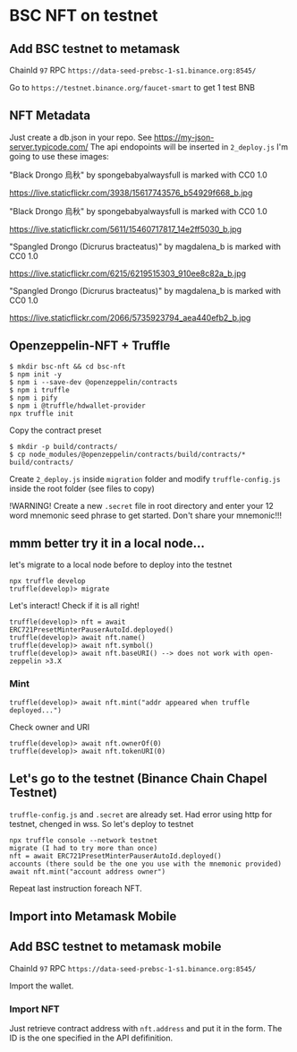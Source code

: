 # BSC NFT on testnet

## Add BSC testnet to metamask
ChainId ```97```
RPC ```https://data-seed-prebsc-1-s1.binance.org:8545/```

Go to ```https://testnet.binance.org/faucet-smart``` to get 1 test BNB

## NFT Metadata
Just create a db.json in your repo. See https://my-json-server.typicode.com/
The api endopoints will be inserted in ```2_deploy.js```
I'm going to use these images:

"Black Drongo 烏秋" by spongebabyalwaysfull is marked with CC0 1.0

https://live.staticflickr.com/3938/15617743576_b54929f668_b.jpg

"Black Drongo 烏秋" by spongebabyalwaysfull is marked with CC0 1.0

https://live.staticflickr.com/5611/15460717817_14e2ff5030_b.jpg

"Spangled Drongo (Dicrurus bracteatus)" by magdalena_b is marked with CC0 1.0

https://live.staticflickr.com/6215/6219515303_910ee8c82a_b.jpg

"Spangled Drongo (Dicrurus bracteatus)" by magdalena_b is marked with CC0 1.0

https://live.staticflickr.com/2066/5735923794_aea440efb2_b.jpg

## Openzeppelin-NFT + Truffle
```
$ mkdir bsc-nft && cd bsc-nft
$ npm init -y
$ npm i --save-dev @openzeppelin/contracts
$ npm i truffle
$ npm i pify
$ npm i @truffle/hdwallet-provider
npx truffle init
```
Copy the contract preset
```
$ mkdir -p build/contracts/
$ cp node_modules/@openzeppelin/contracts/build/contracts/* build/contracts/
```
Create ```2_deploy.js``` inside ```migration``` folder and modify ```truffle-config.js``` inside the root folder (see files to copy)

!WARNING!
Create a new ```.secret``` file in root directory and enter your 12 word mnemonic seed phrase to get started.
Don't share your mnemonic!!!

## mmm better try it in a local node...

let's migrate to a local node before to deploy into the testnet
```
npx truffle develop
truffle(develop)> migrate
```
Let's interact! Check if it is all right!
```
truffle(develop)> nft = await ERC721PresetMinterPauserAutoId.deployed()
truffle(develop)> await nft.name()
truffle(develop)> await nft.symbol()
truffle(develop)> await nft.baseURI() --> does not work with open-zeppelin >3.X
```
### Mint
```
truffle(develop)> await nft.mint("addr appeared when truffle deployed...")
```
Check owner and URI
```
truffle(develop)> await nft.ownerOf(0)
truffle(develop)> await nft.tokenURI(0)
```

## Let's go to the testnet (Binance Chain Chapel Testnet)

```truffle-config.js``` and ```.secret``` are already set.
Had error using http for testnet, chenged in wss.
So let's deploy to testnet
```
npx truffle console --network testnet
migrate (I had to try more than once)
nft = await ERC721PresetMinterPauserAutoId.deployed()
accounts (there sould be the one you use with the mnemonic provided)
await nft.mint("account address owner")
```
Repeat last instruction foreach NFT.

## Import into Metamask Mobile

## Add BSC testnet to metamask mobile
ChainId ```97```
RPC ```https://data-seed-prebsc-1-s1.binance.org:8545/```

Import the wallet.

### Import NFT 

Just retrieve contract address with ```nft.address``` and put it in the form.
The ID is the one specified in the API defifinition.